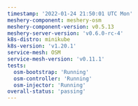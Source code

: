 ```yaml
---
timestamp: '2022-01-24 21:50:01 UTC Mon'
meshery-component: meshery-osm
meshery-component-version: v0.5.13
meshery-server-version: 'v0.6.0-rc-4'
k8s-distro: minikube
k8s-version: 'v1.20.1'
service-mesh: OSM
service-mesh-version: 'v0.11.1'
tests:
  osm-bootstrap: 'Running'
  osm-controller: 'Running'
  osm-injector: 'Running'
overall-status: 'passing'
---
```

